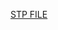 [STP FILE](https://docs.google.com/document/d/1A_4HF044NKFFcpC9X_f51p7xzDLSkrWSutLHUjNnSFY/edit?usp=sharing)

